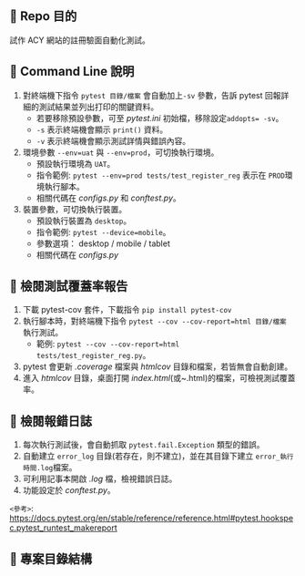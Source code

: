 ## 📍 Repo 目的

試作 ACY 網站的註冊驗面自動化測試。

## 📜 Command Line 說明

1. 對終端機下指令 `pytest 目錄/檔案` 會自動加上`-sv` 參數，告訴 pytest 回報詳細的測試結果並列出打印的關鍵資料。
   - 若要移除預設參數，可至 _pytest.ini_ 初始檔，移除設定`addopts= -sv`。
   - `-s` 表示終端機會顯示 `print()` 資料。
   - `-v` 表示終端機會顯示測試詳情與錯誤內容。
2. 環境參數 `--env=uat` 與 `--env=prod`，可切換執行環境。
   - 預設執行環境為 `UAT`。
   - 指令範例: `pytest --env=prod tests/test_register_reg` 表示在 `PROD`環境執行腳本。
   - 相關代碼在 _configs.py_ 和 _conftest.py_。
3. 裝置參數，可切換執行裝置。
   - 預設執行裝置為 `desktop`。
   - 指令範例: `pytest --device=mobile`。
   - 參數選項： desktop / mobile / tablet
   - 相關代碼在 _configs.py_

## 🔢 檢閱測試覆蓋率報告

1. 下載 pytest-cov 套件，下載指令 `pip install pytest-cov`
2. 執行腳本時，對終端機下指令 `pytest --cov --cov-report=html 目錄/檔案` 執行測試。
   - 範例: `pytest --cov --cov-report=html tests/test_register_reg.py`。
3. pytest 會更新 _.coverage_ 檔案與 _htmlcov_ 目錄和檔案，若皆無會自動創建。
4. 進入 _htmlcov_ 目錄，桌面打開 _index.html_(或~.html)的檔案，可檢視測試覆蓋率。

## 📖 檢閱報錯日誌

1. 每次執行測試後，會自動抓取 `pytest.fail.Exception` 類型的錯誤。
2. 自動建立 `error_log` 目錄(若存在，則不建立)，並在其目錄下建立 `error_執行時間.log`檔案。
3. 可利用記事本開啟 _.log_ 檔，檢視錯誤日誌。
4. 功能設定於 _conftest.py_。

`<參考>`: https://docs.pytest.org/en/stable/reference/reference.html#pytest.hookspec.pytest_runtest_makereport

## 📁 專案目錄結構

```

```
